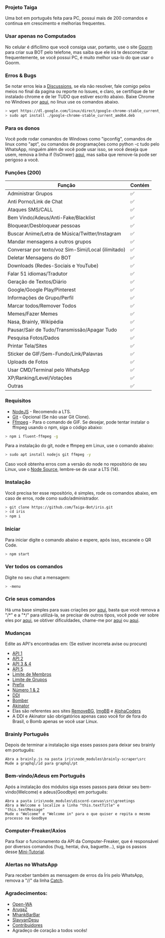 ### Projeto Taiga
Uma bot em português feita para PC, possui mais de 200 comandos e continua em crescimento e melhorias frequentes.

### Usar apenas no Computados
No celular é dificílimo que você consiga usar, portanto, use o site [Goorm](https://ide.goorm.io) para criar sua BOT pelo telefone, mas saiba que ele irá te desconectar frequentemente, se você possui PC, é muito melhor usa-lo do que usar o Goorm.

### Erros & Bugs
Se notar erros leia a [Discussions](https://github.com/KillovSky/iris/discussions), se ela não resolver, fale comigo pelos meios no final da pagina ou reporte no Issues, e claro, se certifique de ter instalado chrome e de ler TUDO que estiver escrito abaixo.
Baixe Chrome no Windows por [aqui](https://www.google.com/chrome), no linux use os comandos abaixo.

```bash
> wget https://dl.google.com/linux/direct/google-chrome-stable_current_amd64.deb
> sudo apt install ./google-chrome-stable_current_amd64.deb
```

### Para os donos
Você pode rodar comandos de Windows como "ipconfig", comandos de linux como "apt", ou comandos de programações como python -c tudo pelo WhatsApp, ninguém além de você pode usar isso, se você deseja que usem, remova a linha if (!isOnwer) [aqui](https://github.com/KillovSky/iris/blob/main/config.js#L3181), mas saiba que remove-la pode ser perigoso a você.

### Funções (200)

| Função |Contém|
| ------------- | ------------- |
| Administrar Grupos |✅|
| Anti Porno/Link de Chat |✅|
| Ataques SMS/CALL |✅|
| Bem Vindo/Adeus/Anti-Fake/Blacklist |✅|
| Bloquear/Desbloquear pessoas |✅|
| Buscar Anime/Letra de Música/Twitter/Instagram |✅|
| Mandar mensagens a outros grupos |✅|
| Conversar por texto/voz Sim-Simi/Local (ilimitado) |✅|
| Deletar Mensagens do BOT |✅|
| Downloads (Redes-Sociais e YouTube) |✅|
| Falar 51 idiomas/Tradutor |✅|
| Geração de Textos/Diário |✅|
| Google/Google Play/Pinterest |✅|
| Informações de Grupo/Perfil |✅|
| Marcar todos/Remover Todos |✅|
| Memes/Fazer Memes |✅|
| Nasa, Brainly, Wikipédia |✅|
| Pausar/Sair de Tudo/Transmissão/Apagar Tudo |✅|
| Pesquisa Fotos/Dados |✅|
| Printar Tela/Sites |✅||
| Sticker de GIF/Sem-Fundo/Link/Palavras |✅|
| Uploads de Fotos |✅|
| Usar CMD/Terminal pelo WhatsApp |✅|
| XP/Ranking/Level/Votações |✅|
| Outras |✅|

### Requisitos

- [NodeJS](https://nodejs.org) - Recomendo a LTS.
- [Git](https://git-scm.com) - Opcional (Se não usar Git Clone).
- [Ffmpeg](https://ffmpeg.org) - Para o comando de GIF.
Se desejar, pode tentar instalar o ffmpeg usando o npm, siga o código abaixo:

```bash
> npm i fluent-ffmpeg -g
```

Para a instalação do git, node e ffmpeg em Linux, use o comando abaixo:

```bash
> sudo apt install nodejs git ffmpeg -y
```

Caso você obtenha erros com a versão do node no repositório de seu Linux, use o [Node Source](https://github.com/nodesource/distributions), lembre-se de usar a LTS (14).

### Instalação
Você precisa ter esse repositório, é simples, rode os comandos abaixo, em caso de erros, rode como sudo/administrador.

```bash
> git clone https://github.com/Taiga-Bot/iris.git
> cd iris
> npm i
```

### Iniciar
Para iniciar digite o comando abaixo e espere, após isso, escaneie o QR Code.

```bash
> npm start
```

### Ver todos os comandos
Digite no seu chat a mensagem:

```bash
> -menu
```

### Crie seus comandos
Há uma base simples para suas criações por [aqui](https://github.com/KillovSky/iris/blob/main/config.js#L3600), basta que você remova a "/\*" e a "\*/" para utilizá-la, se precisar de outros tipos, você pode ver sobre eles por [aqui](https://docs.openwa.dev/classes/client.html), se obtiver dificuldades, chame-me por [aqui](https://chat.whatsapp.com/H53MdwhtnRf7TGX1VJ2Jje) ou [aqui](https://wa.me/+5518998044132).

### Mudanças
Edite as API's encontradas em: (Se estiver incorreta avise ou procure)

- [API 1](https://github.com/KillovSky/iris/blob/main/lib/config/config.json#5)
- [API 2](https://github.com/KillovSky/iris/blob/main/lib/config/config.json#6)
- [API 3 & 4](https://github.com/KillovSky/iris/blob/main/lib/config/config.json#4)
- [API 5](https://github.com/KillovSky/iris/blob/main/lib/config/config.json#7)
- [Limite de Membros](https://github.com/KillovSky/iris/blob/main/lib/config/config.json#9)
- [Limite de Grupos](https://github.com/KillovSky/iris/blob/main/lib/config/config.json#8)
- [Prefix](https://github.com/KillovSky/iris/blob/main/lib/config/config.json#4)
- [Número 1 & 2](https://github.com/KillovSky/iris/blob/main/lib/config/config.json#2)
- [DDI](https://github.com/KillovSky/iris/blob/main/lib/config/config.json#3)
- [Bomber](https://github.com/KillovSky/iris/blob/main/config.js#L3168)
- [Akinator](https://github.com/KillovSky/iris/blob/main/lib/config/config.json#11)
- Elas são referentes aos sites [RemoveBG](https://www.remove.bg/pt-br), [ImgBB](https://api.imgbb.com/) e [AlphaCoders](https://wall.alphacoders.com/api.php)
- A DDI e Akinator são obrigatórios apenas caso você for de fora do Brasil, o Bomb apenas se você usar Linux.

### Brainly Português
Depois de terminar a instalação siga esses passos para deixar seu brainly em português:

```
Abra a brainly.js na pasta iris\node_modules\brainly-scraper\src
Mude a graphql/id para graphql/pt
```

### Bem-vindo/Adeus em Português
Após a instalação dos módulos siga esses passos para deixar seu bem-vindo(Welcome) e adeus(Goodbye) em português:

```
Abra a pasta iris\node_modules\discord-canvas\src\greetings
Abra a Welcome e localize a linha "this.textTitle" e "this.textMessage"
Mude o "Welcome" e "Welcome in" para o que quiser e repita o mesmo processo na Goodbye
```

### Computer-Freaker/Axios
Para fixar o funcionamento da API da Computer-Freaker, que é responsável por diversos comandos (hug, hentai, dva, baguette...), siga os passos desse [Mini-Tutorial](https://github.com/KillovSky/iris/discussions/10).

### Alertas no WhatsApp
Para receber também as mensagem de erros da Íris pelo WhatsApp, remova a "//" da linha [Catch](https://github.com/KillovSky/iris/blob/main/config.js#L3614).

### Agradecimentos:
- [Open-WA](https://github.com/open-wa)
- [ArugaZ](https://github.com/ArugaZ)
- [MhankBarBar](https://github.com/MhankBarBar)
- [SlavyanDesu](https://github.com/SlavyanDesu)
- [Contribuidores](https://github.com/KillovSky/iris/graphs/contributors)
- Agradeço de coração a todos vocês!

